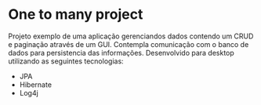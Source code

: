 # One to many project
<p>Projeto exemplo de uma aplicação gerenciandos dados contendo um CRUD e paginação através de um GUI. Contempla comunicação com o banco de dados para persistencia das informações. Desenvolvido para desktop utilizando as seguintes tecnologias:</p> 

<ul>
  <li>JPA</li>
  <li>Hibernate</li>
  <li>Log4j</li>
</ul>


